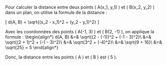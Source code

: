 Pour calculer la distance entre deux points \( A(x_1, y_1) \) et \( B(x_2, y_2) \) dans un plan, on utilise la formule de la distance :

\[
d(A, B) = \sqrt{(x_2 - x_1)^2 + (y_2 - y_1)^2}
\]

Avec les coordonnées des points \( A(-1, 3) \) et \( B(2, -1) \), on applique la formule :
\begin{align*}
d(A, B) &=& \sqrt{(2 - (-1))^2 + (-1 - 3)^2}\\
&=& \sqrt{(2 + 1)^2 + (-1 - 3)^2}\\
&=& \sqrt{3^2 + (-4)^2}\\
&=& \sqrt{9 + 16}\\
&=& \sqrt{25} = 5
\end{align*}

Donc, la distance entre les points \( A \) et \( B \) est \( 5 \).
